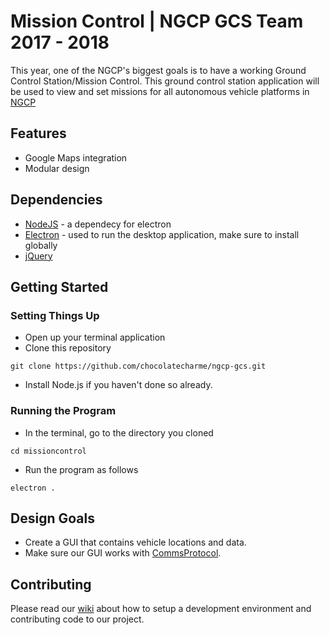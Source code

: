 # Mission Control | NGCP GCS Team 2017 - 2018
This year, one of the NGCP's biggest goals is to have a working Ground Control Station/Mission Control.
This ground control station application will be used to view and set missions for all autonomous vehicle platforms in [NGCP](http://www.calpolyngcp.com/about.html)

## Features

- Google Maps integration
- Modular design

## Dependencies

- [NodeJS](https://nodejs.org/en/) - a dependecy for electron
- [Electron](https://electron.atom.io) - used to run the desktop application, make sure to install globally
- [jQuery](https://jquery.com)

## Getting Started

### Setting Things Up

* Open up your terminal application
* Clone this repository
~~~~
git clone https://github.com/chocolatecharme/ngcp-gcs.git
~~~~
* Install Node.js if you haven't done so already.

### Running the Program

* In the terminal, go to the directory you cloned
~~~~
cd missioncontrol
~~~~
* Run the program as follows
~~~~
electron .
~~~~

## Design Goals

* Create a GUI that contains vehicle locations and data.
* Make sure our GUI works with [CommsProtocol](https://github.com/NGCP/CommProtocol "CommsProtocol").

## Contributing

Please read our [wiki](https://github.com/NGCP/missioncontrol/wiki) about how to setup a development environment and contributing code to our project.
